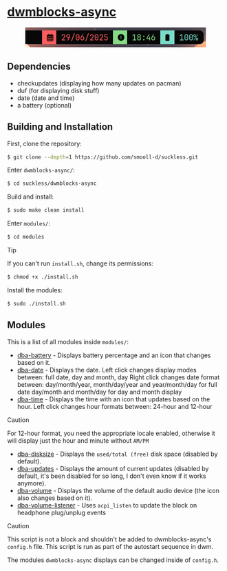# [dwmblocks-async](https://github.com/UtkarshVerma/dwmblocks-async)
<p align="center">
    <img src="../assets/dwmblocks_current_configuration.png" alt="dwmblocks Showcase">
</p>

## Dependencies
- checkupdates (displaying how many updates on pacman)
- duf (for displaying disk stuff)
- date (date and time)
- a battery (optional)

## Building and Installation
First, clone the repository:

```bash
$ git clone --depth=1 https://github.com/smooll-d/suckless.git
```

Enter `dwmblocks-async/`:

```bash
$ cd suckless/dwmblocks-async
```

Build and install:

```bash
$ sudo make clean install
```

Enter `modules/`:

```bash
$ cd modules
```

>[!TIP]
>If you can't run `install.sh`, change its permissions:
>```bash
>$ chmod +x ./install.sh
>```

Install the modules:
```bash
$ sudo ./install.sh
```

## Modules
This is a list of all modules inside `modules/`:

- [dba-battery](modules/dba-battery.sh) - Displays battery percentage and an icon that changes based on it.
- [dba-date](modules/dba-date.sh) - Displays the date.
    Left click changes display modes between: full date, day and month, day
    Right click changes date format between:
        day/month/year, month/day/year and year/month/day for full date
        day/month and month/day for day and month display
- [dba-time](modules/dba-time.sh) - Displays the time with an icon that updates based on the hour.
    Left click changes hour formats between: 24-hour and 12-hour
>[!CAUTION]
>For 12-hour format, you need the appropriate locale enabled, otherwise it will display
>just the hour and minute without `AM/PM`
- [dba-disksize](modules/dba-disksize.sh) - Displays the `used/total (free)` disk space (disabled by default).
- [dba-updates](modules/dba-updates.sh) - Displays the amount of current updates (disabled by default, it's been disabled for so long, I don't even know if it works anymore).
- [dba-volume](modules/dba-volume.sh) - Displays the volume of the default audio device (the icon also changes based on it).
- [dba-volume-listener](modules/dba-volume-listener.sh) - Uses `acpi_listen` to update the block on headphone plug/unplug events
>[!CAUTION]
>This script is not a block and shouldn't be added to dwmblocks-async's `config.h` file.
>This script is run as part of the autostart sequence in dwm.

The modules `dwmblocks-async` displays can be changed inside of `config.h`.
